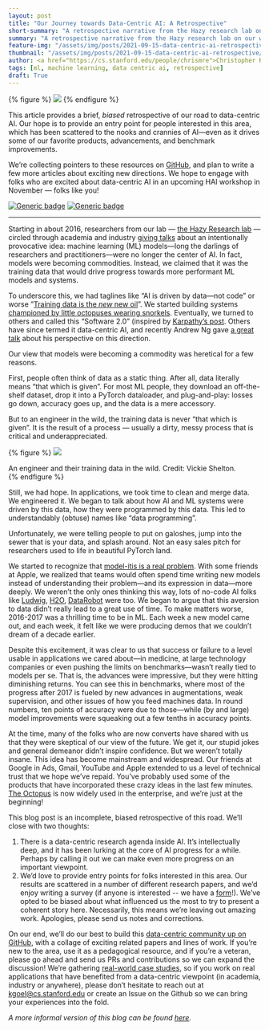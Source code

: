 ```yaml
---
layout: post
title: "Our Journey towards Data-Centric AI: A Retrospective"
short-summary: "A retrospective narrative from the Hazy research lab on our work in data-centric AI, and current efforts on engaging the broader machine learning community."
summary: "A retrospective narrative from the Hazy research lab on our work in data-centric AI, and current efforts on engaging the broader machine learning community."
feature-img: "/assets/img/posts/2021-09-15-data-centric-ai-retrospective/robot.png"
thumbnail: "/assets/img/posts/2021-09-15-data-centric-ai-retrospective/robot.png"
author: <a href="https://cs.stanford.edu/people/chrismre">Christopher Ré</a> and <a href="https://krandiash.github.io">Karan Goel</a>
tags: [ml, machine learning, data centric ai, retrospective]
draft: True
---
```

{% figure %}
<img class="postfigurehalf" src="{{ site.baseurl }}/assets/img/posts/2021-09-15-data-centric-ai-retrospective/header.png"/>
{% endfigure %}

This article provides a brief, _biased_ retrospective of our road to data-centric AI. Our hope is to provide an entry point for people interested in this area, which has been scattered to the nooks and crannies of AI—even as it drives some of our favorite products, advancements, and benchmark improvements.

We’re collecting pointers to these resources on [GitHub](https://github.com/hazyresearch/data-centric-ai), and plan to write a few more articles about exciting new directions. We hope to engage with folks who are excited about data-centric AI in an upcoming HAI workshop in November — folks like you!

[![Generic badge](https://img.shields.io/badge/GitHub-Data--Centric%20AI%20Resource-informational)](https://github.com/hazyresearch/data-centric-ai)
[![Generic badge](https://img.shields.io/badge/Mailing%20List-Data--Centric%20AI-green)](https://groups.google.com/forum/#!forum/data-centric-ai/join)

---------

Starting in about 2016, researchers from our lab — [the Hazy Research lab](https://hazyresearch.stanford.edu/) — circled through academia and industry [giving talks](https://www.youtube.com/watch?v=iSQHelJ1xxU) about an intentionally provocative idea: machine learning (ML) models—long the darlings of researchers and practitioners—were no longer the center of AI. In fact, models were becoming commodities. Instead, we claimed that it was the training data that would drive progress towards more performant ML models and systems.

To underscore this, we had taglines like “AI is driven by data—not code” or worse ”[Training data is the _new_ new oil](https://www.youtube.com/watch?v=iSQHelJ1xxU)”. We started building systems [championed by little octopuses wearing snorkels](http://snorkel.ai). Eventually, we turned to others and called this “Software 2.0” (inspired by [Karpathy’s post](https://karpathy.medium.com/software-2-0-a64152b37c35). Others have since termed it data-centric AI, and recently Andrew Ng gave [a great talk](https://www.youtube.com/watch?v=06-AZXmwHjo) about his perspective on this direction.

Our view that models were becoming a commodity was heretical for a few reasons.

First, people often think of data as a static thing. After all, data literally means “that which is given”. For most ML people, they download an off-the-shelf dataset, drop it into a PyTorch dataloader, and plug-and-play: losses go down, accuracy goes up, and the data is a mere accessory.

But to an engineer in the wild, the training data is never “that which is given”. It is the result of a process — usually a dirty, messy process that is critical and underappreciated.

{% figure %}
<img class="postimage" src="{{ site.baseurl }}/assets/img/posts/2021-09-15-data-centric-ai-retrospective/doggo.png"/>
<figcaption>
An engineer and their training data in the wild. <it>Credit: Vickie Shelton.</it>
</figcaption>
{% endfigure %}


Still, we had hope. In applications, we took time to clean and merge data. We engineered it. We began to talk about how AI and ML systems were driven by this data, how they were programmed by this data. This led to understandably (obtuse) names like “data programming”.

Unfortunately, we were telling people to put on galoshes, jump into the sewer that is your data, and splash around. Not an easy sales pitch for researchers used to life in beautiful PyTorch land.

We started to recognize that [model-itis is a real problem](https://arxiv.org/pdf/1909.05372.pdf). With some friends at Apple, we realized that teams would often spend time writing new models instead of understanding their problem—and its expression in data—more deeply. We weren’t the only ones thinking this way, lots of no-code AI folks like [Ludwig](https://ludwig-ai.github.io), [H2O](https://www.h2o.ai/), [DataRobot](https://www.datarobot.com) were too. We began to argue that this aversion to data didn’t really lead to a great use of time. To make matters worse, 2016-2017 was a thrilling time to be in ML. Each week a new model came out, and each week, it felt like we were producing demos that we couldn’t dream of a decade earlier.

Despite this excitement, it was clear to us that success or failure to a level usable in applications we cared about—in medicine, at large technology companies or even pushing the limits on benchmarks—wasn’t really tied to models per se. That is, the advances were impressive, but they were hitting diminishing returns. You can see this in benchmarks, where most of the progress after 2017 is fueled by new advances in augmentations, weak supervision, and other issues of how you feed machines data. In round numbers, ten points of accuracy were due to those—while (by and large) model improvements were squeaking out a few tenths in accuracy points.

At the time, many of the folks who are now converts have shared with us that they were skeptical of our view of the future. We get it, our stupid jokes and general demeanor didn’t inspire confidence. But we weren’t totally insane. This idea has become mainstream and widespread. Our friends at Google in Ads, Gmail, YouTube and Apple extended to us a level of technical trust that we hope we’ve repaid. You’ve probably used some of the products that have incorporated these crazy ideas in the last few minutes. [The Octopus](https://snorkel.ai) is now widely used in the enterprise, and we’re just at the beginning!

This blog post is an incomplete, biased retrospective of this road. We’ll close with two thoughts:

1. There is a data-centric research agenda inside AI. It’s intellectually deep, and it has been lurking at the core of AI progress for a while. Perhaps by calling it out we can make even more progress on an important viewpoint. 
2. We’d love to provide entry points for folks interested in this area. Our results are scattered in a number of different research papers, and we’d enjoy writing a survey (if anyone is interested -- we have a [form](https://docs.google.com/forms/d/e/1FAIpQLSf5UcTJnvMIcLzxvTgac5Jdvyry3u2XsewMrXFosgKtWTTGxA/viewform?usp=sf_link)!). We’ve opted to be biased about what influenced us the most to try to present a coherent story here. Necessarily, this means we’re leaving out amazing work. Apologies, please send us notes and corrections.

On our end, we’ll do our best to build this [data-centric community up on GitHub](https://github.com/hazyresearch/data-centric-ai), with a collage of exciting related papers and lines of work. If you’re new to the area, use it as a pedagogical resource, and if you’re a veteran, please go ahead and send us PRs and contributions so we can expand the discussion! We’re gathering [real-world case studies](https://github.com/HazyResearch/data-centric-ai/tree/main/case-studies), so if you work on real applications that have benefited from a data-centric viewpoint (in academia, industry or anywhere), please don’t hesitate to reach out at [kgoel@cs.stanford.edu](mailto:kgoel@cs.stanford.edu) or create an Issue on the Github so we can bring your experiences into the fold. 

_A more informal version of this blog can be found [here](https://hazyresearch.stanford.edu/data-centric-ai)._